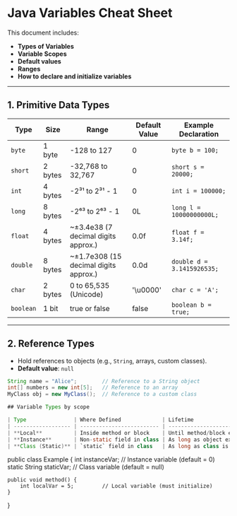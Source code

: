 # Java Variables Cheat Sheet

This document includes:

- **Types of Variables**
- **Variable Scopes**
- **Default values**
- **Ranges**
- **How to declare and initialize variables**

---

## 1. Primitive Data Types

| Type      | Size     | Range                                | Default Value | Example Declaration              |
|-----------|----------|--------------------------------------|----------------|----------------------------------|
| `byte`    | 1 byte   | -128 to 127                          | 0              | `byte b = 100;`                  |
| `short`   | 2 bytes  | -32,768 to 32,767                    | 0              | `short s = 20000;`              |
| `int`     | 4 bytes  | -2³¹ to 2³¹ - 1                      | 0              | `int i = 100000;`               |
| `long`    | 8 bytes  | -2⁶³ to 2⁶³ - 1                      | 0L             | `long l = 10000000000L;`        |
| `float`   | 4 bytes  | ~±3.4e38 (7 decimal digits approx.)  | 0.0f           | `float f = 3.14f;`              |
| `double`  | 8 bytes  | ~±1.7e308 (15 decimal digits approx.)| 0.0d           | `double d = 3.1415926535;`      |
| `char`    | 2 bytes  | 0 to 65,535 (Unicode)                | '\u0000'       | `char c = 'A';`                 |
| `boolean` | 1 bit    | true or false                        | false          | `boolean b = true;`             |

---

## 2. Reference Types

- Hold references to objects (e.g., `String`, arrays, custom classes).
- **Default value**: `null`

```java
String name = "Alice";        // Reference to a String object
int[] numbers = new int[5];   // Reference to an array
MyClass obj = new MyClass();  // Reference to a custom class

## Variable Types by scope

| Type               | Where Defined             | Lifetime                   | Default Value          | Notes                             |
| ------------------ | ------------------------- | -------------------------- | ---------------------- | --------------------------------- |
| **Local**          | Inside method or block    | Until method/block ends    | None (must initialize) | Cannot use without initialization |
| **Instance**       | Non-static field in class | As long as object exists   | Based on type          | Part of the object                |
| **Class (Static)** | `static` field in class   | As long as class is loaded | Based on type          | Shared across all instances       |

```
public class Example {
    int instanceVar;              // Instance variable (default = 0)
    static String staticVar;      // Class variable (default = null)

    public void method() {
        int localVar = 5;         // Local variable (must initialize)
    }
}
```
